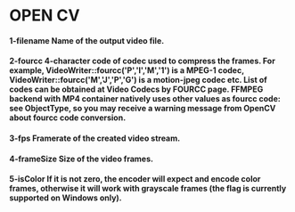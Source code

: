 # OPEN CV 

#### 1-filename	Name of the output video file.
#### 2-fourcc	4-character code of codec used to compress the frames. For example, VideoWriter::fourcc('P','I','M','1') is a MPEG-1 codec, VideoWriter::fourcc('M','J','P','G') is a motion-jpeg codec etc. List of codes can be obtained at Video Codecs by FOURCC page. FFMPEG backend with MP4 container natively uses other values as fourcc code: see ObjectType, so you may receive a warning message from OpenCV about fourcc code conversion.
#### 3-fps	Framerate of the created video stream.
#### 4-frameSize	Size of the video frames.
#### 5-isColor	If it is not zero, the encoder will expect and encode color frames, otherwise it will work with grayscale frames (the flag is currently supported on Windows only).